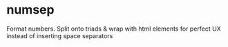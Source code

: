 # numsep
Format numbers. Split onto triads &amp; wrap with html elements for perfect UX instead of inserting space separators
